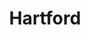 ---
place: hartford-ct
title: Hartford
states:
  - CT
type: local
x: -72.6850932
y: 41.7637111
wwc: true
---
